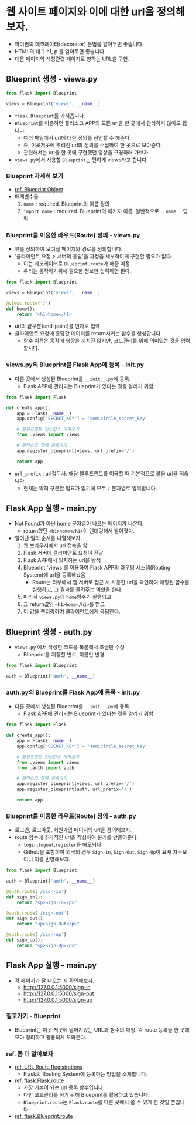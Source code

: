 # 웹 사이트 페이지와 이에 대한 url을 정의해보자.
- 파이썬의 데코레이터(decorator) 문법을 알아두면 좋습니다.
- HTML의 태그 h1, p 를 알아두면 좋습니다.
- 대문 페이지와 계정관련 페이지로 향하는 URL을 구현.


## Blueprint 생성 - views.py 
```python
from flask import Blueprint

views = Blueprint('views', __name__)
```
- `flask.Blueprint`를 가져옵니다.
- `Blueprint`를 이용하면 플라스크 APP의 모든 url을 한 곳에서 관리하지 않아도 됩니다.
    - 여러 파일에서 url에 대한 정의를 선언할 수 해준다.
    - 즉, 이곳저곳에 뿌려진 url의 정의를 수집하여 한 곳으로 모아준다.
    - 관련해서는 url을 한 곳에 구현했던 영상을 구경하러 가보자.
- `views.py`에서 사용할 `Blueprint`는 편하게 views라고 합니다.

### Blueprint 자세히 보기
- [ref. Blueprint Object](https://flask.palletsprojects.com/en/2.1.x/api/?highlight=blueprint#flask.Blueprint)
- 매개변수들
    1. `name` : required. Blueprint의 이름 정의
    2. `import_name` : required. Blueprint의 패키지 이름. 일반적으로 `__name__` 입력


### Blueprint를 이용한 라우트(Route) 정의 - views.py
- 뷰를 정의하여 보여질 페이지와 경로를 정의합니다.
- '클라이언트 요청 > 서버의 응답'을 과정을 세부적이게 구현할 필요가 없다.
    - 이는 데코레이터로 `Blueprint.route`가 해줄 예정
    - 우리는 동작하기위해 필요한 정보만 입력하면 된다.

```python
from flask import Blueprint

views = Blueprint('views', __name__)

@views.route('/')
def home():
    return '<h1>home</h1>'
```
- url의 끝부분(end-point)를 인자로 입력
- 클라이언트 요청에 응답할 데이터를 return시키는 함수를 생성합니다.
    - 함수 이름은 동작에 영향을 끼치진 않지만, 코드관리를 위해 의미있는 것을 입력합시다.


### views.py의 Blueprint를 Flask App에 등록 - __init__.py
- 다른 곳에서 생성된 Blueprint를 `__init__.py`에 등록.
    - Flask APP에 관리되는 Blueprint가 있다는 것을 알리기 위함.


```python
from flask import Flask

def create_app():
    app = Flask(__name__)
    app.config['SECRET_KEY'] = 'semicircle_secret_key'

    # 블루프린트 인스턴스 가져오기
    from .views import views

    # 플라스크 앱에 등록하기
    app.register_blueprint(views, url_prefix='/')

    return app
```
- `url_prefix` : url접두사. 해당 블루프린트를 이용할 때 기본적으로 붙을 url을 적습니다.
    - 현재는 딱히 구분할 필요가 없기에 모두 `/` 문자열로 입력합니다.


## Flask App 실행 - main.py
- Not Found가 아닌 home 문자열이 나오는 페이지가 나온다.
    - return했던 `<h1>home</h1>`이 렌더링해서 받아졌다.
- 일어난 일의 순서를 나열해보자.
    1. 웹 브라우저에서 url 접속을 함
    2. Flask 서버에 클라이언트 요청이 전달
    3. Flask APP에서 일치하는 url을 탐색
    4. Blueprint 'views'를 이용하여 Flask APP의 라우팅 시스템(Routing System)에 url을 등록해놨음
        - Route는 외부에서 웹 서버로 접근 시 사용한 url을 확인하여 매핑된 함수를 실행하고, 그 결과를 돌려주는 역할을 한다.
    5. 따라서 `views.py`의 `home`함수가 실행되고
    6. 그 return값인 `<h1>home</h1>`를 받고
    7. 이 값을 렌더링하여 클라이언트에게 응답한다.


## Blueprint 생성 - auth.py
- `views.py` 에서 작성한 코드를 복붙해서 조금만 수정
    - Blueprint를 저장할 변수, 이름만 변경
```python
from flask import Blueprint

auth = Blueprint('auth', __name__)
```

### auth.py의 Blueprint를 Flask App에 등록 - __init__.py
- 다른 곳에서 생성된 Blueprint를 `__init__.py`에 등록.
    - Flask APP에 관리되는 Blueprint가 있다는 것을 알리기 위함.

```python
from flask import Flask

def create_app():
    app = Flask(__name__)
    app.config['SECRET_KEY'] = 'semicircle_secret_key'

    # 블루프린트 인스턴스 가져오기
    from .views import views
    from .auth import auth

    # 플라스크 앱에 등록하기
    app.register_blueprint(views, url_prefix='/')
    app.register_blueprint(auth, url_prefix='/')

    return app
```

### Blueprint를 이용한 라우트(Route) 정의 - auth.py
- 로그인, 로그아웃, 회원가입 페이지의 url을 정의해보자.
- route 함수에 추가적인 url을 작성하여 분기를 만들어준다.
    - `login`,`logout`,`register`을 해도되나
    - Github을 포함하여 외국의 경우 `Sign-in`, `Sign-Out`, `Sign-Up`이 요새 자주보이니 이를 반영해보자.

```python
from flask import Blueprint

auth = Blueprint('auth', __name__)

@auth.route('/sign-in')
def sign_in():
    return "<p>Sign-In</p>"

@auth.route('/sign-out')
def sign_out():
    return "<p>Sign-Out</p>"

@auth.route('/sign-up')
def sign_up():
    return "<p>Sign-Up</p>"
```

## Flask App 실행 - main.py
- 각 페이지가 잘 나오는 지 확인해보자.
    - http://127.0.0.1:5000/sign-in
    - http://127.0.0.1:5000/sign-out
    - http://127.0.0.1:5000/sign-up


### 짚고가기 - Blueprint
- Blueprint는 이곳 저곳에 떨어져있는 URL과 함수의 매핑. 즉 route 등록을 한 곳에 모아 정리하고 활용되게 도와준다.

### ref. 좀 더 알아보자
- [ref. URL Route Registrations](https://flask.palletsprojects.com/en/2.1.x/api/?highlight=route#url-route-registrations)
    - Flask의 Routing System에 등록하는 방법을 소개합니다.
- [ref. flask.Flask.route](https://flask.palletsprojects.com/en/2.1.x/api/?highlight=route#flask.Flask.route)
    - 가장 기본이 되는 url 등록 함수입니다.
    - 다만 코드관리를 하기 위해 Blueprint를 활용하고 있습니다.
    - `Blueprint.route`는 `Flask.route`를 다른 곳에서 쓸 수 있게 한 것일 뿐입니다.
- [ref. flask.Blueprint.route ](https://flask.palletsprojects.com/en/2.1.x/api/?highlight=route#flask.Blueprint.route)